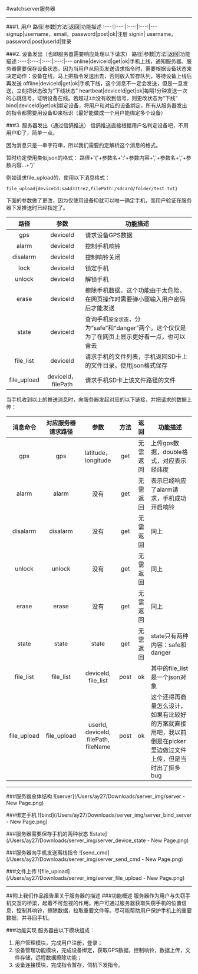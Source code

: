 #watchserver服务器

---

###1. 用户
路径|参数|方法|返回|功能描述
:---:|:---:|:---:|:---:|---
signup|username，email，password|post|ok|注册
signin| username，password|post|userId|登录


###2. 设备发出（也即服务器需要响应处理以下请求）
路径|参数|方法|返回|功能描述
:---:|:---:|:---:|:---:|---
online|deviceId|get|ok|手机上线，通知服务器。服务器需要保存设备状态，因为当用户从网页发送请求指令时，需要根据设备状态来决定动作：设备在线，马上把指令发送出去，否则放入暂存队列，等待设备上线后再发送
offline|deviceId|get|ok|手机下线，这个消息不一定会发送，但是一旦发送，立刻把状态改为“下线状态”
heartbeat|deviceId|get|ok|每隔1分钟发送一次的心跳信号，证明设备在线。若超过`3次`没有收到信号，则更改状态为“下线”
bind|deviceId|get|ok|绑定设备，将用户和对应的设备绑定，所有从服务器发出的指令都需要用设备ID来标识（最好能做成一个用户能绑定多个设备）

###3. 服务器发出（通过信鸽推送）
信鸽推送直接根据用户名判定设备吧，不用用户ID了，简单一点。

因为消息只是一串字符串，所以我们需要约定解析这个消息的格式。

暂时约定使用类似json的格式：
路径+'{'+参数名+':'+参数内容+','+参数名+','+参数内容...+'}'

例如请求file_upload的，使用以下消息格式：

	file_upload{deviceId:sa4d33tre2,filePath:/sdcard/folder/test.txt}

下面的参数做了更改，因为仅使用设备ID就可以唯一确定手机，而用户验证在服务器下发推送时已经指定了。

路径|参数|功能描述
:---:|:---:|---
gps|deviceId|请求设备GPS数据
alarm|deviceId|控制手机响铃
disalarm|deviceId|控制响铃关闭
lock|deviceId|锁定手机
unlock|deviceId|解锁手机
erase|deviceId|擦除手机数据。这个功能由于太危险，在网页操作时需要弹小窗输入用户密码后才能发送
state|deviceId|查询手机`安全状态`，分为“safe”和“danger”两个。这个仅仅是为了在网页上显示更好看一点，也可以舍去
file_list|deviceId|请求手机的文件列表，手机返回SD卡上的文件目录，使用json格式保存
file_upload|deviceId，filePath|请求手机SD卡上该文件路径的文件

当手机收到以上的推送消息时，向服务器发起对应的以下链接，并把请求的数据上传：

消息命令|对应服务器请求路径|参数|方法|返回|功能描述
:---:|:---:|:---:|:---:|:---:|---
gps|gps|latitude，longitude|get|无需返回|上传gps数据，double格式，对应表示经纬度
alarm|alarm|没有|get|无需返回|表示已经响应了alarm请求，手机成功开启响铃
disalarm|disalarm|没有|get|无需返回|同上
unlock|unlock|没有|get|无需返回|同上
erase|erase|没有|get|无需返回|同上
state|state|state|get|无需返回|state只有两种内容：safe和danger
file_list|file_list|deviceId, file_list|post|ok|其中的file_list是一个json对象
file_upload|file_upload|userId, deviceId, filePath, fileName|post|ok|这个还得再商量怎么设计，如果有比较好的方案就直接用吧，我以前倒是在picker里边做过文件上传，但是当时出了挺多bug


---
###服务器总体结构
![server](/Users/ay27/Downloads/server_img/server - New Page.png)

###绑定手机
![bind](/Users/ay27/Downloads/server_img/server_bind_server - New Page.png)

###服务器需要保存手机的两种状态
![state](/Users/ay27/Downloads/server_img/server_device_state - New Page.png)

###服务器向手机发送离线指令
![send_cmd](/Users/ay27/Downloads/server_img/server_send_cmd - New Page.png)

###文件上传
![file_upload](/Users/ay27/Downloads/server_img/server_file_upload - New Page.png)

---
##附上我们作品报告里关于服务器的描述
###功能概述服务器作为用户与失窃手机交互的桥梁，起着不可忽视的作用。用户可通过服务器获取失窃手机的位置信息，控制其响铃，擦除数据，拉取重要文件等。尽可能帮助用户保护手机上的重要数据，并寻回手机。
###功能实现服务器由以下模块组成：
1.	用户管理模块，完成用户注册，登录；2.	设备管理功能模块，完成设备绑定，获取GPS数据，控制响铃，数据上传，文件存储，远程数据擦除功能；3.	设备连接模块，完成指令暂存，伺机下发指令。